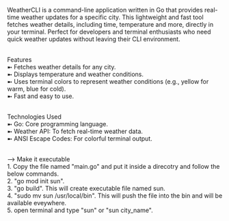 WeatherCLI is a command-line application written in Go that provides real-time weather updates for a specific city. This lightweight and fast tool fetches weather details, including time, temperature and more, directly in your terminal. Perfect for developers and terminal enthusiasts who need quick weather updates without leaving their CLI environment. <br /> <br />

Features <br />
➼ Fetches weather details for any city. <br />
➼ Displays temperature and weather conditions. <br />
➼ Uses terminal colors to represent weather conditions (e.g., yellow for warm, blue for cold). <br />
➼ Fast and easy to use. <br /> <br />

Technologies Used <br />
➼ Go: Core programming language. <br />
➼ Weather API: To fetch real-time weather data. <br />
➼ ANSI Escape Codes: For colorful terminal output. <br /> <br />

--> Make it executable <br />
    1. Copy the file named "main.go" and put it inside a direcotry and follow the below commands. <br />
    2. "go mod init sun". <br />
    3. "go build". This will create executable file named sun. <br />
    4. "sudo mv sun /usr/local/bin". This will push the file into the bin and will be available eveywhere. <br />
    5. open terminal and type "sun" or "sun city_name". <br /> <br />
